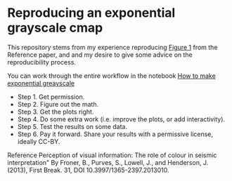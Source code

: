 # Reproducing an exponential grayscale cmap

This repository stems from my experience reproducing [Figure 1](https://images.app.goo.gl/aGeNcomJVExzwYJs8) from the Reference paper, and and my desire to give some advice on the reproducibility process.

You can work through the entire workflow in the notebook [How to make exponential greayscale](https://github.com/mycarta/Reproducing-exponential-grayscale-cmap/blob/master/How_to_make_exponetial_grayscale.ipynb)

- Step 1. Get permission. 
- Step 2. Figure out the math. 
- Step 3. Get the plots right.
- Step 4. Do some extra work (i.e. improve the plots, or add interactivity).
- Step 5. Test the results on some data.
- Step 6. Pay it forward. Share your results with a permissive license, ideally CC-BY. 

Reference
Perception of visual information: The role of colour in seismic interpretation"
By Froner, B., Purves, S., Lowell, J., and Henderson, J. (2013), First Break. 31, DOI 10.3997/1365-2397.2013010.

